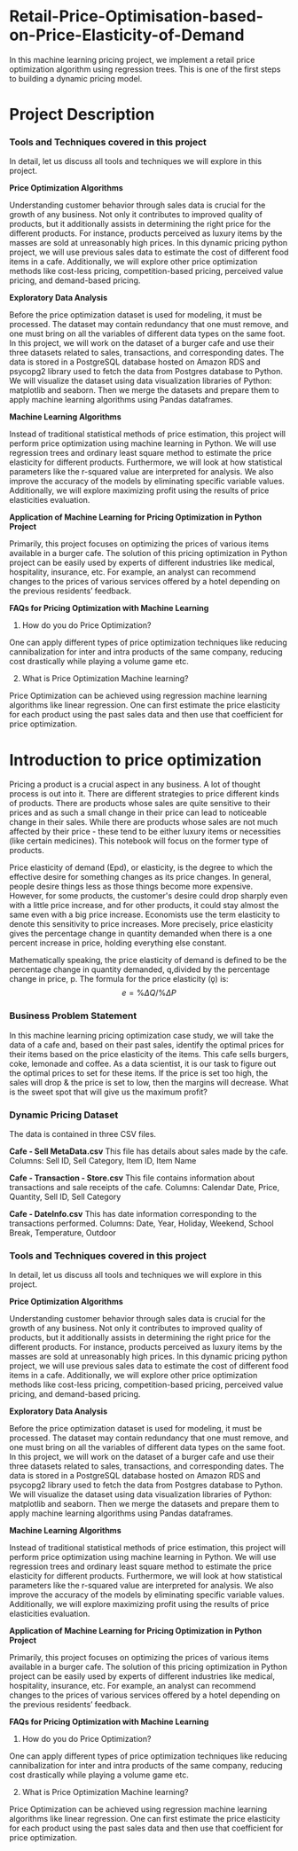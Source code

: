# Retail-Price-Optimisation-based-on-Price-Elasticity-of-Demand

In this machine learning pricing project, we implement a retail price optimization algorithm using regression trees. This is one of the first steps to building a dynamic pricing model.

# Project Description
### Tools and Techniques covered in this project

In detail, let us discuss all tools and techniques we will explore in this project.

**Price Optimization Algorithms**

Understanding customer behavior through sales data is crucial for the growth of any business. Not only it contributes to improved quality of products, but it additionally assists in determining the right price for the different products. For instance, products perceived as luxury items by the masses are sold at unreasonably high prices. In this dynamic pricing python project, we will use previous sales data to estimate the cost of different food items in a cafe. Additionally, we will explore other price optimization methods like cost-less pricing, competition-based pricing, perceived value pricing, and demand-based pricing.

**Exploratory Data Analysis**

Before the price optimization dataset is used for modeling, it must be processed. The dataset may contain redundancy that one must remove, and one must bring on all the variables of different data types on the same foot. In this project, we will work on the dataset of a burger cafe and use their three datasets related to sales, transactions, and corresponding dates. The data is stored in a PostgreSQL database hosted on Amazon RDS and psycopg2 library used to fetch the data from Postgres database to Python. We will visualize the dataset using data visualization libraries of Python: matplotlib and seaborn. Then we merge the datasets and prepare them to apply machine learning algorithms using Pandas dataframes.

**Machine Learning Algorithms**

Instead of traditional statistical methods of price estimation, this project will perform price optimization using machine learning in Python. We will use regression trees and ordinary least square method to estimate the price elasticity for different products. Furthermore, we will look at how statistical parameters like the r-squared value are interpreted for analysis. We also improve the accuracy of the models by eliminating specific variable values. Additionally, we will explore maximizing profit using the results of price elasticities evaluation.

**Application of Machine Learning for Pricing Optimization in Python Project**

Primarily, this project focuses on optimizing the prices of various items available in a burger cafe. The solution of this pricing optimization in Python project can be easily used by experts of different industries like medical, hospitality, insurance, etc. For example, an analyst can recommend changes to the prices of various services offered by a hotel depending on the previous residents’ feedback.

**FAQs for Pricing Optimization with Machine Learning**

1) How do you do Price Optimization?

One can apply different types of price optimization techniques like reducing cannibalization for inter and intra products of the same company, reducing cost drastically while playing a volume game etc.

2) What is Price Optimization Machine learning?

Price Optimization can be achieved using regression machine learning algorithms like linear regression. One can first estimate the price elasticity for each product using the past sales data and then use that coefficient for price optimization.

# Introduction to price optimization
Pricing a product is a crucial aspect in any business. A lot of thought process is out into it. There are different strategies to price different kinds of products. There are products whose sales are quite sensitive to their prices and as such a small change in their price can lead to noticeable change in their sales. While there are products whose sales are not much affected by their price - these tend to be either luxury items or necessities (like certain medicines). This notebook will focus on the former type of products.

Price elasticity of demand (Epd), or elasticity, is the degree to which the effective desire for something changes as its price changes. In general, people desire things less as those things become more expensive. However, for some products, the customer's desire could drop sharply even with a little price increase, and for other products, it could stay almost the same even with a big price increase. Economists use the term elasticity to denote this sensitivity to price increases. More precisely, price elasticity gives the percentage change in quantity demanded when there is a one percent increase in price, holding everything else constant.

Mathematically speaking, the price elasticity of demand is defined to be the percentage change in quantity demanded, q,divided by the percentage change in price, p. The formula for the price elasticity (ǫ) is: $$e = \%ΔQ/ \%ΔP$$

### Business Problem Statement
In this machine learning pricing optimization case study, we will take the data of a cafe and, based on their past sales, identify the optimal prices for their items based on the price elasticity of the items. This cafe sells burgers, coke, lemonade and coffee. As a data scientist, it is our task to figure out the optimal prices to set for these items. If the price is set too high, the sales will drop & the price is set to low, then the margins will decrease. What is the sweet spot that will give us the maximum profit?
### Dynamic Pricing Dataset

The data is contained in three CSV files.

**Cafe - Sell MetaData.csv** This file has details about sales made by the cafe.
Columns: Sell ID, Sell Category, Item ID, Item Name

**Cafe - Transaction - Store.csv** This file contains information about transactions and sale receipts of the cafe.
Columns: Calendar Date, Price, Quantity, Sell ID, Sell Category

**Cafe - DateInfo.csv** This has date information corresponding to the transactions performed.
Columns: Date, Year, Holiday, Weekend, School Break, Temperature, Outdoor

### Tools and Techniques covered in this project

In detail, let us discuss all tools and techniques we will explore in this project.

**Price Optimization Algorithms**

Understanding customer behavior through sales data is crucial for the growth of any business. Not only it contributes to improved quality of products, but it additionally assists in determining the right price for the different products. For instance, products perceived as luxury items by the masses are sold at unreasonably high prices. In this dynamic pricing python project, we will use previous sales data to estimate the cost of different food items in a cafe. Additionally, we will explore other price optimization methods like cost-less pricing, competition-based pricing, perceived value pricing, and demand-based pricing.

**Exploratory Data Analysis**

Before the price optimization dataset is used for modeling, it must be processed. The dataset may contain redundancy that one must remove, and one must bring on all the variables of different data types on the same foot. In this project, we will work on the dataset of a burger cafe and use their three datasets related to sales, transactions, and corresponding dates. The data is stored in a PostgreSQL database hosted on Amazon RDS and psycopg2 library used to fetch the data from Postgres database to Python. We will visualize the dataset using data visualization libraries of Python: matplotlib and seaborn. Then we merge the datasets and prepare them to apply machine learning algorithms using Pandas dataframes.

**Machine Learning Algorithms**

Instead of traditional statistical methods of price estimation, this project will perform price optimization using machine learning in Python. We will use regression trees and ordinary least square method to estimate the price elasticity for different products. Furthermore, we will look at how statistical parameters like the r-squared value are interpreted for analysis. We also improve the accuracy of the models by eliminating specific variable values. Additionally, we will explore maximizing profit using the results of price elasticities evaluation.

**Application of Machine Learning for Pricing Optimization in Python Project**

Primarily, this project focuses on optimizing the prices of various items available in a burger cafe. The solution of this pricing optimization in Python project can be easily used by experts of different industries like medical, hospitality, insurance, etc. For example, an analyst can recommend changes to the prices of various services offered by a hotel depending on the previous residents’ feedback.

**FAQs for Pricing Optimization with Machine Learning**

1) How do you do Price Optimization?

One can apply different types of price optimization techniques like reducing cannibalization for inter and intra products of the same company, reducing cost drastically while playing a volume game etc.

2) What is Price Optimization Machine learning?

Price Optimization can be achieved using regression machine learning algorithms like linear regression. One can first estimate the price elasticity for each product using the past sales data and then use that coefficient for price optimization.
